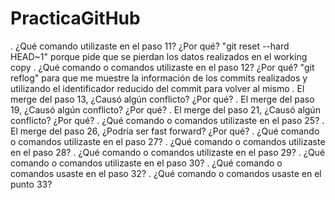 # PracticaGitHub
. ¿Qué comando utilizaste en el paso 11? ¿Por qué?
    "git reset --hard HEAD~1" porque pide que se pierdan los datos realizados en el working copy
. ¿Qué comando o comandos utilizaste en el paso 12? ¿Por qué?
    "git reflog" para que me muestre la información de los commits realizados y utilizando el identificador reducido del commit para volver al mismo
. El merge del paso 13, ¿Causó algún conflicto? ¿Por qué?
. El merge del paso 19, ¿Causó algún conflicto? ¿Por qué?
. El merge del paso 21, ¿Causó algún conflicto? ¿Por qué?
. ¿Qué comando o comandos utilizaste en el paso 25?
. El merge del paso 26, ¿Podría ser fast forward? ¿Por qué?
. ¿Qué comando o comandos utilizaste en el paso 27?
. ¿Qué comando o comandos utilizaste en el paso 28?
. ¿Qué comando o comandos utilizaste en el paso 29?
. ¿Qué comando o comandos utilizaste en el paso 30?
. ¿Qué comando o comandos usaste en el paso 32?
. ¿Qué comando o comandos usaste en el punto 33?
